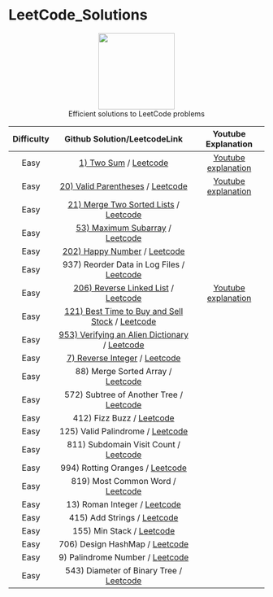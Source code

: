 # LeetCode_Solutions
<p align="center">
    <a href="https://www.hackerrank.com/XavierElon1">
        <img height=150 src="https://assets.leetcode.com/static_assets/public/images/LeetCode_Sharing.png">
    </a>
    <br>Efficient solutions to LeetCode problems
</p>


   Difficulty   |                                           Github Solution/LeetcodeLink                                |                                                            Youtube Explanation                                      
|:---------------------:|:--------------------------------------------------------------------------------------------:|:------------------------------------------------------------------------------------------------------------:|
|      Easy     | [1) Two Sum](https://github.com/XavierElon1/LeetCodeSolutions/blob/master/Easy/1_Two_Sum) / [Leetcode](https://leetcode.com/problems/two-sum/) | [Youtube explanation](https://www.youtube.com/watch?v=LaVPCy_DWR8&t=3s)               |
|      Easy     | [20) Valid Parentheses](https://leetcode.com/problems/valid-parentheses/) / [Leetcode](https://leetcode.com/problems/valid-parentheses/) |[Youtube explanation](https://youtu.be/Voi-GeAw2lg)            |
|      Easy     | [21) Merge Two Sorted Lists](https://github.com/XavierElon1/LeetCodeSolutions/blob/master/Easy/21_merge_two_sorted_lists) / [Leetcode](https://leetcode.com/problems/merge-two-sorted-lists/) |            |
|      Easy     | [53) Maximum Subarray](https://github.com/XavierElon1/LeetCodeSolutions/blob/master/Easy/53_maximum_subarray) / [Leetcode](https://leetcode.com/problems/maximum-subarray/) |            |
|      Easy     | [202) Happy Number](https://github.com/XavierElon1/LeetCodeSolutions/blob/master/Easy/202_happy_number) / [Leetcode](https://leetcode.com/problems/happy-number/)                  |            |
|      Easy     | 937) Reorder Data in Log Files / [Leetcode](https://leetcode.com/problems/reorder-data-in-log-files/)                  |            |
|      Easy     | [206) Reverse Linked List](https://github.com/XavierElon1/LeetCodeSolutions/blob/master/Easy/206_reverse_linked_list) / [Leetcode](https://leetcode.com/problems/reverse-linked-list/)|[Youtube explanation](https://youtu.be/eUyAmgFbOJo)  | 
|      Easy     | [121) Best Time to Buy and Sell Stock](https://github.com/XavierElon1/LeetCodeSolutions/blob/master/Easy/121_best_time_to_buy_and_sell_stock) / [Leetcode](https://leetcode.com/problems/best-time-to-buy-and-sell-stock/) |            |
|      Easy     | [953) Verifying an Alien Dictionary](https://github.com/XavierElon1/LeetCodeSolutions/blob/master/Easy/953_verifying_an_alien_dictionary) / [Leetcode](https://leetcode.com/problems/verifying-an-alien-dictionary/)       |            |
|      Easy     | [7) Reverse Integer](https://github.com/XavierElon1/LeetCodeSolutions/blob/master/Easy/7_reverse_integer) / [Leetcode](https://leetcode.com/problems/reverse-integer/) |            |
|      Easy     | 88) Merge Sorted Array / [Leetcode](https://leetcode.com/problems/merge-sorted-array/)                  |            |
|      Easy     | 572) Subtree of Another Tree / [Leetcode](https://leetcode.com/problems/subtree-of-another-tree/)                  |            |
|      Easy     | 412) Fizz Buzz / [Leetcode](https://leetcode.com/problems/fizz-buzz/)                  |            |
|      Easy     | 125) Valid Palindrome / [Leetcode](https://leetcode.com/problems/valid-palindrome/)                  |            |
|      Easy     | 811) Subdomain Visit Count / [Leetcode](https://leetcode.com/problems/subdomain-visit-count/)                  |            |
|      Easy     | 994) Rotting Oranges / [Leetcode](https://leetcode.com/problems/rotting-oranges/)                  |            |
|      Easy     | 819) Most Common Word / [Leetcode](https://leetcode.com/problems/most-common-word/)                  |            |
|      Easy     | 13) Roman Integer / [Leetcode](https://leetcode.com/problems/roman-to-integer/)                  |            |
|      Easy     | 415) Add Strings / [Leetcode](https://leetcode.com/problems/add-strings/)                  |            |
|      Easy     | 155) Min Stack / [Leetcode](https://leetcode.com/problems/min-stack/)                  |            |
|      Easy     | 706) Design HashMap / [Leetcode](https://leetcode.com/problems/design-hashmap/)                  |            |
|      Easy     | 9) Palindrome Number / [Leetcode](https://leetcode.com/problems/palindrome-number/)                  |            |
|      Easy     | 543) Diameter of Binary Tree / [Leetcode](https://leetcode.com/problems/diameter-of-binary-tree/)                  |            |

